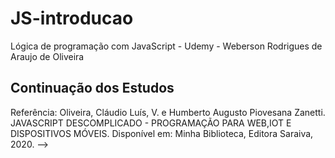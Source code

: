 # JS-introducao
Lógica de programação com JavaScript - Udemy - Weberson Rodrigues de Araujo de Oliveira


## Continuação dos Estudos 

 Referência: 
  Oliveira, Cláudio Luís, V. e Humberto Augusto Piovesana Zanetti.
   JAVASCRIPT DESCOMPLICADO - PROGRAMAÇÃO PARA WEB,IOT E DISPOSITIVOS MÓVEIS. 
   Disponível em: Minha Biblioteca, Editora Saraiva, 2020. -->
 
